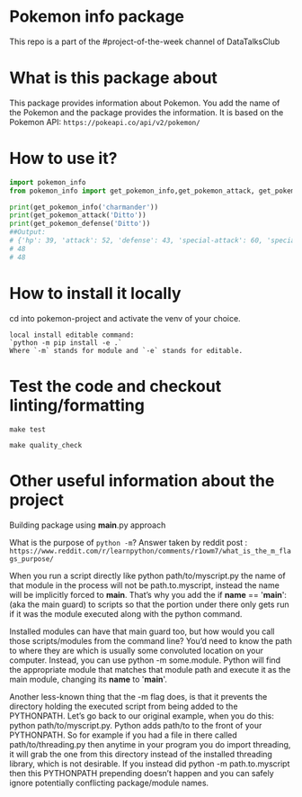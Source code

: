 # Pokemon info package

This repo is a part of the #project-of-the-week channel of DataTalksClub

# What is this package about

This package provides information about Pokemon. You add the name of the Pokemon and the package provides the information. It is based on the Pokemon API: `https://pokeapi.co/api/v2/pokemon/`

# How to use it?

```python
import pokemon_info
from pokemon_info import get_pokemon_info,get_pokemon_attack, get_pokemon_defense

print(get_pokemon_info('charmander'))
print(get_pokemon_attack('Ditto'))
print(get_pokemon_defense('Ditto'))
##Output:
# {'hp': 39, 'attack': 52, 'defense': 43, 'special-attack': 60, 'special-defense': 50, 'speed': 65}
# 48
# 48
```

# How to install it locally

cd into pokemon-project and activate the venv of your choice.

```t
local install editable command:
`python -m pip install -e .`
Where `-m` stands for module and `-e` stands for editable.
```

# Test the code and checkout linting/formatting

`make test`

`make quality_check`

# Other useful information about the project

Building package using __main__.py approach

What is the purpose of `python -m`?
Answer taken by reddit post : `https://www.reddit.com/r/learnpython/comments/r1owm7/what_is_the_m_flags_purpose/`


When you run a script directly like python path/to/myscript.py the name of that module in the process will not be path.to.myscript, instead the name will be implicitly forced to __main__. That’s why you add the if __name__ == '__main__': (aka the main guard) to scripts so that the portion under there only gets run if it was the module executed along with the python command.

Installed modules can have that main guard too, but how would you call those scripts/modules from the command line? You’d need to know the path to where they are which is usually some convoluted location on your computer. Instead, you can use python -m some.module. Python will find the appropriate module that matches that module path and execute it as the main module, changing its __name__ to '__main__'.

Another less-known thing that the -m flag does, is that it prevents the directory holding the executed script from being added to the PYTHONPATH. Let’s go back to our original example, when you do this: python path/to/myscript.py. Python adds path/to to the front of your PYTHONPATH. So for example if you had a file in there called path/to/threading.py then anytime in your program you do import threading, it will grab the one from this directory instead of the installed threading library, which is not desirable. If you instead did python -m path.to.myscript then this PYTHONPATH prepending doesn’t happen and you can safely ignore potentially conflicting package/module names.
